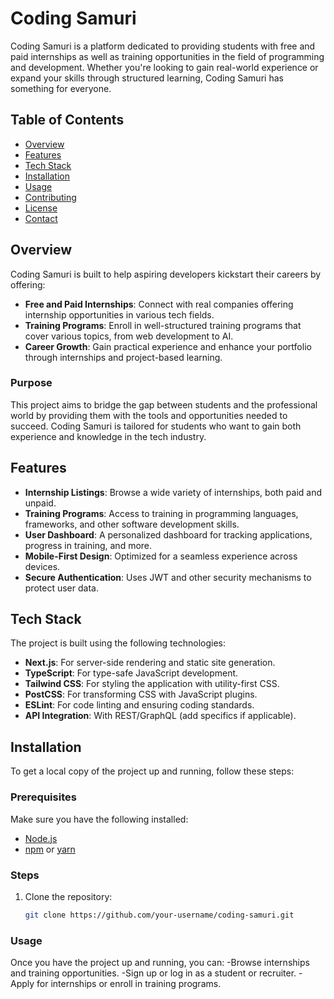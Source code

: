 # Coding Samuri

Coding Samuri is a platform dedicated to providing students with free and paid internships as well as training opportunities in the field of programming and development. Whether you're looking to gain real-world experience or expand your skills through structured learning, Coding Samuri has something for everyone.

## Table of Contents

- [Overview](#overview)
- [Features](#features)
- [Tech Stack](#tech-stack)
- [Installation](#installation)
- [Usage](#usage)
- [Contributing](#contributing)
- [License](#license)
- [Contact](#contact)

## Overview

Coding Samuri is built to help aspiring developers kickstart their careers by offering:

- **Free and Paid Internships**: Connect with real companies offering internship opportunities in various tech fields.
- **Training Programs**: Enroll in well-structured training programs that cover various topics, from web development to AI.
- **Career Growth**: Gain practical experience and enhance your portfolio through internships and project-based learning.

### Purpose

This project aims to bridge the gap between students and the professional world by providing them with the tools and opportunities needed to succeed. Coding Samuri is tailored for students who want to gain both experience and knowledge in the tech industry.

## Features

- **Internship Listings**: Browse a wide variety of internships, both paid and unpaid.
- **Training Programs**: Access to training in programming languages, frameworks, and other software development skills.
- **User Dashboard**: A personalized dashboard for tracking applications, progress in training, and more.
- **Mobile-First Design**: Optimized for a seamless experience across devices.
- **Secure Authentication**: Uses JWT and other security mechanisms to protect user data.

## Tech Stack

The project is built using the following technologies:

- **Next.js**: For server-side rendering and static site generation.
- **TypeScript**: For type-safe JavaScript development.
- **Tailwind CSS**: For styling the application with utility-first CSS.
- **PostCSS**: For transforming CSS with JavaScript plugins.
- **ESLint**: For code linting and ensuring coding standards.
- **API Integration**: With REST/GraphQL (add specifics if applicable).

## Installation

To get a local copy of the project up and running, follow these steps:

### Prerequisites

Make sure you have the following installed:

- [Node.js](https://nodejs.org/)
- [npm](https://www.npmjs.com/) or [yarn](https://yarnpkg.com/)

### Steps

1. Clone the repository:

   ```bash
   git clone https://github.com/your-username/coding-samuri.git
### Usage
Once you have the project up and running, you can:
-Browse internships and training opportunities.
-Sign up or log in as a student or recruiter.
-Apply for internships or enroll in training programs.



